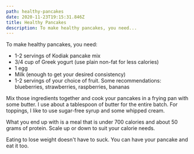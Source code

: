 ```yaml
---
path: healthy-pancakes
date: 2020-11-23T19:15:31.846Z
title: Healthy Pancakes
description: To make healthy pancakes, you need...
---
```

To make healthy pancakes, you need:

* 1-2 servings of Kodiak pancake mix
* 3/4 cup of Greek yogurt (use plain non-fat for less calories)
* 1 egg
* Milk (enough to get your desired consistency)
* 1-2 servings of your choice of fruit. Some recommendations: blueberries, strawberries, raspberries, bananas

Mix those ingredients together and cook your pancakes in a frying pan with some butter. I use about a tablespoon of butter for the entire batch. For toppings, I like to use sugar-free syrup and some whipped cream.

What you end up with is a meal that is under 700 calories and about 50 grams of protein. Scale up or down to suit your calorie needs.

Eating to lose weight doesn't have to suck. You can have your pancake and eat it too.
